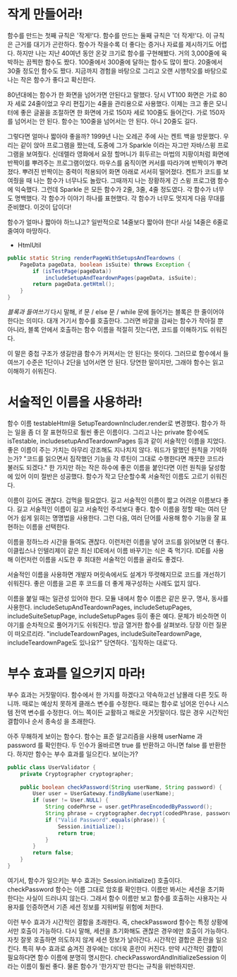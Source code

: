 # 작게 만들어라!
함수를 만드는 첫째 규칙은 '작게!'다. 함수를 만드는 둘째 규칙은 '더 작게!'다. 이 규칙은 근거를 대기가 곤란하다. 함수가 작을수록 더 좋다는 증거나 자료를 제시하기도 어렵다. 하지만 나는 지난 40여년 동안 온갖 크기로 함수를 구현해봤다. 거의 3,000줄에 육박하는 끔찍한 함수도 짰다. 100줄에서 300줄에 달하는 함수도 많이 짰다. 20줄에서 30줄 정도인 함수도 짰다. 지금까지 경험을 바탕으로 그리고 오랜 시행착오를 바탕으로 나는 작은 함수가 좋다고 확신한다.

80년대에는 함수가 한 화면을 넘어가면 안된다고 말했다. 당시 VT100 화면은 가로 80자 세로 24줄이었고 우리 편집기는 4줄을 관리용으로 사용했다. 이제는 크고 좋은 모니터에 좋은 글꼴을 조절하면 한 화면에 가로 150자 세로 100줄도 들어간다. 가로 150자를 넘어서는 안 된다. 함수는 100줄을 넘어서는 안 된다. 아니 20줄도 길다.

그렇다면 얼마나 짧아야 좋을까? 1999년 나는 오레곤 주에 사는 켄트 백을 방문했다. 우리는 같이 앉아 프로그램을 짰는데, 도중에 그가 Sparkle 이라는 자그만 자바/스윙 프로그램을 보여줬다. 신데렐라 영화에서 요정 할머니가 휘두르는 마법의 지팡이처럼 화면에 반짝이를 뿌려주는 프로그램이었다. 마우스를 움직이면 커서를 따라가며 반짝이가 뿌려졌다. 뿌려진 반짝이는 중력이 적용되어 화면 아래로 서서히 떨어졌다. 켄트가 코드를 보여줬을 때 나는 함수가 너무나도 놀랐다. 그때까지 나는 장황하게 긴 스윙 프로그램 함수에 익숙했다. 그런데 Sparkle 은 모든 함수가 2줄, 3줄, 4줄 정도였다. 각 함수가 너무도 명백했다. 각 함수가 이야기 하나를 표현했다. 각 함수가 너무도 멋지게 다음 무대를 준비했다. 이것이 답이다!

함수가 얼마나 짧아야 하느냐고? 일반적으로 14줄보다 짧아야 한다! 사실 14줄은 6줄로 줄여야 마땅하다.

* HtmlUtil

```java
public static String renderPageWithSetupsAndTeardowns (
	PageData pageData, boolean isSuite) throws Exception {
		if (isTestPage(pageData))
			includeSetupAndTeardownPages(pageData, isSuite);
		return pageData.getHtml();
	}
}
```
*블록과 들여쓰기*
다시 말해, if 문 / else 문 / while 문에 들어가는 블록은 한 줄이어야 한다는 의미다. 대개 거기서 함수를 호출한다. 그러면 바깥을 감싸는 함수가 작아질 뿐 아니라, 블록 안에서 호출하는 함수 이름을 적절히 짓는다면, 코드를 이해하기도 쉬워진다.

이 말은 중첩 구조가 생길만큼 함수가 커져서는 안 된다는 뜻이다. 그러므로 함수에서 들여쓰기 수준은 1단이나 2단을 넘어서면 안 된다. 당연한 말이지만, 그래야 함수는 읽고 이해하기 쉬워진다.

# 서술적인 이름을 사용하라!

함수 이름 testableHtml을 SetupTeardownIncluder.render로 변경했다. 함수가 하는 일을 좀 더 잘 표현하므로 훨씬 좋은 이름이다. 그리고 나는 private 함수에도 isTestable, includesetupAndTeardownPages 등과 같이 서술적인 이름을 지었다. 좋은 이름이 주는 가치는 아무리 강조해도 지나치지 않다. 워드가 말했던 원칙을 기억하는가? "코드를 읽으면서 짐작했던 기능을 각 루틴이 그대로 수행한다면 깨끗한 코드라 불러도 되겠다." 한 가지만 하는 작은 하수에 좋은 이름을 붙인다면 이런 원칙을 달성함에 있어 이미 절반은 성공했다. 함수가 작고 단순할수록 서술적인 이름도 고르기 쉬워진다.

이름이 길어도 괜찮다. 겁먹을 필요없다. 길고 서술적인 이름이 짧고 어려운 이름보다 좋다. 길고 서술적인 이름이 길고 서술적인 주석보다 좋다. 함수 이름을 정할 때는 여러 단어가 쉽게 읽히는 명명법을 사용한다. 그런 다음, 여러 단어를 사용해 함수 기능을 잘 표현하는 이름을 선택한다.

이름을 정하느라 시간을 들여도 괜찮다. 이런저런 이름을 넣어 코드를 읽어보면 더 좋다. 이클립스나 인텔리제이 같은 최신 IDE에서 이름 바꾸기는 식은 죽 먹기다. IDE를 사용해 이런저런 이름을 시도한 후 최대한 서술적인 이름을 골라도 좋겠다.

서술적인 이름을 사용하면 개발자 머릿속에서도 설계가 뚜렷해지므로 코드를 개선하기 쉬워진다. 좋은 이름을 고른 후 코드를 더 좋게 재구성하는 사례도 없지 않다.

이름을 붙일 때는 일관성 있어야 한다. 모듈 내에서 함수 이름은 같은 문구, 명사, 동사를 사용한다. includeSetupAndTeardownPages, includeSetupPages, includeSuiteSetupPage, includeSetupPages 등이 좋은 예다. 문체가 비슷하면 이야기를 순차적으로 풀어가기도 쉬워진다. 방금 열거한 함수를 살펴보라. 당장 이런 질문이 떠오르리라. "includeTeardownPages, includeSuiteTeardownPage, includeTeardownPage도 있나요?" 당연하다. '짐작하는 대로'다.

# 부수 효과를 일으키지 마라!

부수 효과는 거짓말이다. 함수에서 한 가지를 하겠다고 약속하고선 남몰래 다른 짓도 하니까. 때로는 예상치 못하게 클래스 변수를 수정한다. 때로는 함수로 넘어온 인수나 시스템 전역 변수를 수정한다. 어느 쪽이든 교활하고 해로운 거짓말이다. 많은 경우 시간적인 결합이나 순서 종속성 을 초래한다. 

아주 무해하게 보이는 함수다. 함수는 표준 알고리즘을 사용해 userName 과 password 를 확인한다. 두 인수가 올바르면 true 를 반환하고 아니면 false 를 반환한다. 하지만 함수는 부수 효과를 일으킨다. 보이는가?

```java
public class UserValidator {
	private Cryptographer cryptographer;
	
	public boolean checkPassword(String userName, String password) {
		User user = UserGateway.findByName(userName);
		if (user != User.NULL) {
			String codePhrse = user.getPhraseEncodedByPassword();
			String phrase = cryptographer.decrypt(codedPhrase, password)
			if ("Valid Password".equals(phrase)) {
				Session.initialize();
				return true;
			}
		}
		return false;
	}
}
```

여기서, 함수가 일으키는 부수 효과는 Session.initialize() 호출이다. checkPassword 함수는 이름 그대로 암호를 확인한다. 이름만 봐서는 세션을 초기화한다는 사실이 드러나지 않는다. 그래서 함수 이름만 보고 함수를 호출하는 사용자는 사용자를 인증하면서 기존 세션 정보를 지워버릴 위험에 처한다. 

이런 부수 효과가 시간적인 결함을 초래한다. 즉, checkPassword 함수는 특정 상황에서만 호출이 가능하다. 다시 말해, 세션을 초기화해도 괜찮은 경우에만 호출이 가능하다. 자칫 잘못 호출하면 의도하지 않게 세션 정보가 날아간다. 시간적인 결합은 혼란을 일으킨다. 특히 부수 효과로 숨겨진 경우에는 더더욱 혼란이 커진다. 만약 시간적인 결합이 필요하다면 함수 이름에 분명히 명시한다. checkPasswordAndInitializeSession 이라는 이름이 훨씬 좋다. 물론 함수가 '한가지'만 한다는 규칙을 위반하지만.